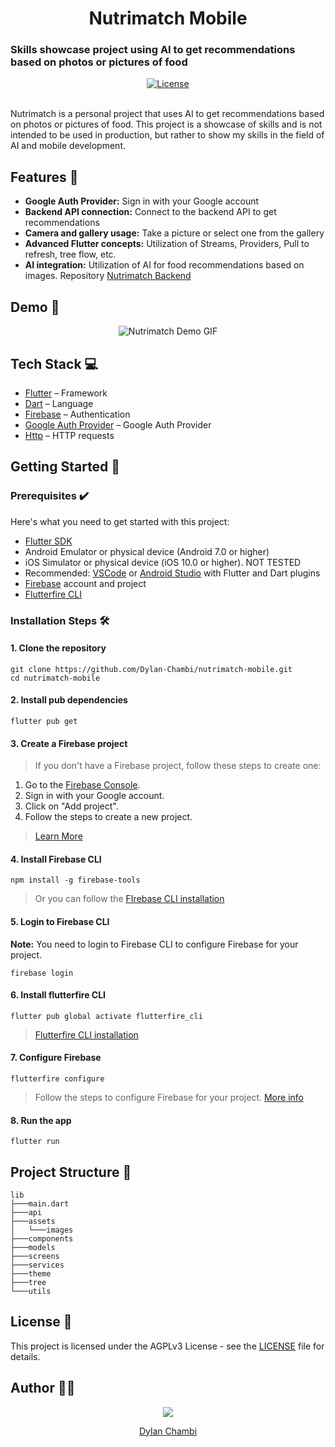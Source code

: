 <div>
  <h1 align="center">Nutrimatch Mobile</h1>
  <h3>Skills showcase project using AI to get recommendations based on photos or pictures of food</h3>
</div>

<div align="center">
  <a href="https://github.com/Dylan-Chambi/nutrimatch-mobile/blob/main/LICENSE"><img alt="License" src="https://img.shields.io/badge/license-AGPLv3-purple"></a>
</div>

<br/>

Nutrimatch is a personal project that uses AI to get recommendations based on photos or pictures of food. This project is a showcase of skills and is not intended to be used in production, but rather to show my skills in the field of AI and mobile development.

## Features 🚀

- **Google Auth Provider:** Sign in with your Google account
- **Backend API connection:** Connect to the backend API to get recommendations
- **Camera and gallery usage:** Take a picture or select one from the gallery
- **Advanced Flutter concepts:** Utilization of Streams, Providers, Pull to refresh, tree flow, etc.
- **AI integration:** Utilization of AI for food recommendations based on images. Repository [Nutrimatch Backend](https://github.com/Dylan-Chambi/nutrimatch-backend)

## Demo 📱

<p align="center">
<img src="./assets/nutrimatch_demo.gif" alt="Nutrimatch Demo GIF">
</p>

## Tech Stack 💻

- [Flutter](https://flutter.dev/) – Framework
- [Dart](https://dart.dev/) – Language
- [Firebase](https://firebase.google.com/) – Authentication
- [Google Auth Provider](https://pub.dev/packages/google_sign_in) – Google Auth Provider
- [Http](https://pub.dev/packages/http) – HTTP requests

## Getting Started 🏁

### Prerequisites ✔️

Here's what you need to get started with this project:

- [Flutter SDK](https://flutter.dev/docs/get-started/install)
- Android Emulator or physical device (Android 7.0 or higher)
- iOS Simulator or physical device (iOS 10.0 or higher). NOT TESTED
- Recommended: [VSCode](https://code.visualstudio.com/) or [Android Studio](https://developer.android.com/studio) with Flutter and Dart plugins
- [Firebase](https://firebase.google.com/) account and project
- [Flutterfire CLI](https://firebase.flutter.dev/docs/overview/)

### Installation Steps 🛠️

#### **1. Clone the repository**

```shell
git clone https://github.com/Dylan-Chambi/nutrimatch-mobile.git
cd nutrimatch-mobile
```

#### **2. Install pub dependencies**

```shell
flutter pub get
```

#### **3. Create a Firebase project**

> If you don't have a Firebase project, follow these steps to create one:

1. Go to the [Firebase Console](https://console.firebase.google.com/).
2. Sign in with your Google account.
3. Click on "Add project".
4. Follow the steps to create a new project.

> [Learn More](https://firebase.google.com/docs/projects/learn-more)

#### **4. Install Firebase CLI**

```shell
npm install -g firebase-tools
```

> Or you can follow the [FIrebase CLI installation](https://firebase.google.com/docs/cli#install_the_firebase_cli)

#### **5. Login to Firebase CLI**

**Note:** You need to login to Firebase CLI to configure Firebase for your project.

```shell
firebase login
```

#### **6. Install flutterfire CLI**

```shell
flutter pub global activate flutterfire_cli
```

> [Flutterfire CLI installation](https://firebase.flutter.dev/docs/cli#installation)

#### **7. Configure Firebase**

```shell
flutterfire configure
```

> Follow the steps to configure Firebase for your project.
> [More info](https://firebase.flutter.dev/docs/cli#usage)

#### **8. Run the app**

```shell
flutter run
```

## Project Structure 📂

```
lib
├───main.dart
├───api
├───assets
│   └───images
├───components
├───models
├───screens
├───services
├───theme
├───tree
└───utils
```

## License 📝

This project is licensed under the AGPLv3 License - see the [LICENSE](LICENSE) file for details.

## Author 👨‍💻

<p align="center">
  <a href="https://github.com/Dylan-Chambi">
  <img src="https://contrib.rocks/image?repo=Dylan-Chambi/nutrimatch-mobile"/>
  <p align="center">Dylan Chambi</p>
  </a>
</p>
